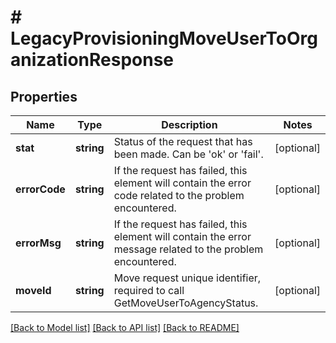 # # LegacyProvisioningMoveUserToOrganizationResponse

## Properties

Name | Type | Description | Notes
------------ | ------------- | ------------- | -------------
**stat** | **string** | Status of the request that has been made. Can be &#39;ok&#39; or &#39;fail&#39;. | [optional]
**errorCode** | **string** | If the request has failed, this element will contain the error code related to the problem encountered. | [optional]
**errorMsg** | **string** | If the request has failed, this element will contain the error message related to the problem encountered. | [optional]
**moveId** | **string** | Move request unique identifier, required to call GetMoveUserToAgencyStatus. | [optional]

[[Back to Model list]](../../README.md#models) [[Back to API list]](../../README.md#endpoints) [[Back to README]](../../README.md)
